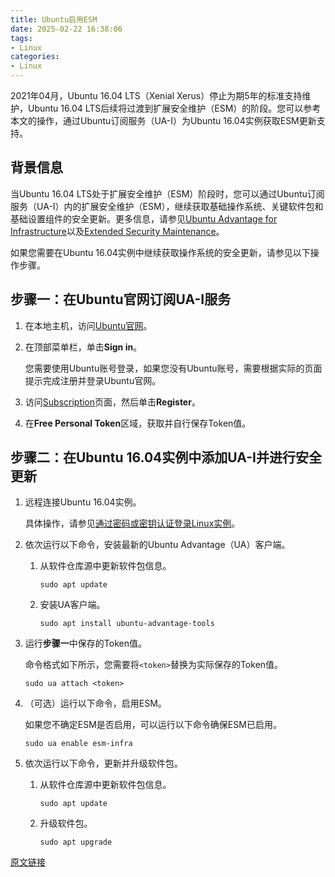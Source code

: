 ```yaml
---
title: Ubuntu启用ESM
date: 2025-02-22 16:38:06
tags:
- Linux
categories:
- Linux
---
```


2021年04月，Ubuntu 16.04 LTS（Xenial Xerus）停止为期5年的标准支持维护，Ubuntu 16.04 LTS后续将过渡到扩展安全维护（ESM）的阶段。您可以参考本文的操作，通过Ubuntu订阅服务（UA-I）为Ubuntu 16.04实例获取ESM更新支持。

## 背景信息

当Ubuntu 16.04 LTS处于扩展安全维护（ESM）阶段时，您可以通过Ubuntu订阅服务（UA-I）内的扩展安全维护（ESM），继续获取基础操作系统、关键软件包和基础设置组件的安全更新。更多信息，请参见[Ubuntu Advantage for Infrastructure](https://ubuntu.com/advantage)以及[Extended Security Maintenance](https://ubuntu.com/security/esm)。

如果您需要在Ubuntu 16.04实例中继续获取操作系统的安全更新，请参见以下操作步骤。

## 步骤一：在Ubuntu官网订阅UA-I服务

1.  在本地主机，访问[Ubuntu官网](https://ubuntu.com/)。
    
2.  在顶部菜单栏，单击**Sign in**。
    
    您需要使用Ubuntu账号登录，如果您没有Ubuntu账号，需要根据实际的页面提示完成注册并登录Ubuntu官网。
    
3.  访问[Subscription](https://ubuntu.com/pro/subscribe)页面，然后单击**Register**。
    
    
4.  在**Free Personal Token**区域，获取并自行保存Token值。
    

## 步骤二：在Ubuntu 16.04实例中添加UA-I并进行安全更新

1.  远程连接Ubuntu 16.04实例。
    
    具体操作，请参见[通过密码或密钥认证登录Linux实例](https://help.aliyun.com/zh/ecs/user-guide/connect-to-a-linux-instance-by-using-a-password-or-key)。
    
2.  依次运行以下命令，安装最新的Ubuntu Advantage（UA）客户端。
    
    1.  从软件仓库源中更新软件包信息。
        
        ```shell
        sudo apt update
        ```
        
    2.  安装UA客户端。
        
        ```shell
        sudo apt install ubuntu-advantage-tools
        ```
        
    
3.  运行**步骤一**中保存的Token值。
    
    命令格式如下所示，您需要将`<token>`替换为实际保存的Token值。
    
    ```shell
    sudo ua attach <token>
    ```
    
4.  （可选）运行以下命令，启用ESM。
    
    如果您不确定ESM是否启用，可以运行以下命令确保ESM已启用。
    
    ```shell
    sudo ua enable esm-infra
    ```
    
5.  依次运行以下命令，更新并升级软件包。
    
    1.  从软件仓库源中更新软件包信息。
        
        ```shell
        sudo apt update
        ```
        
    2.  升级软件包。
        
        ```shell
        sudo apt upgrade 
        ```

[原文链接](https://help.aliyun.com/zh/ecs/user-guide/security-updates-after-the-end-of-support-and-maintenance-for-ubuntu-16-04-lts)